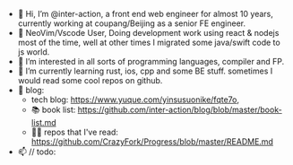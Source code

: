 - 👋 Hi, I’m @inter-action, a front end web engineer for almost 10 years, currently working at coupang/Beijing as a senior FE engineer.
- 🏈 NeoVim/Vscode User, Doing development work using react & nodejs most of the time, well at other times I migrated some java/swift code to js world.
- 👀 I’m interested in all sorts of programming languages, compiler and FP.
- 🌱 I’m currently learning rust, ios, cpp and some BE stuff. sometimes I would read some cool repos on github.
- 📕 blog: 
  * tech blog: https://www.yuque.com/yinsusuonike/fqte7o, 
  * 📚 book list: https://github.com/inter-action/blog/blob/master/book-list.md
  * 🏄‍♂️ repos that I've read: https://github.com/CrazyFork/Progress/blob/master/README.md
- 📫 // todo:

<!---
inter-action/inter-action is a ✨ special ✨ repository because its `README.md` (this file) appears on your GitHub profile.
You can click the Preview link to take a look at your changes.
--->
